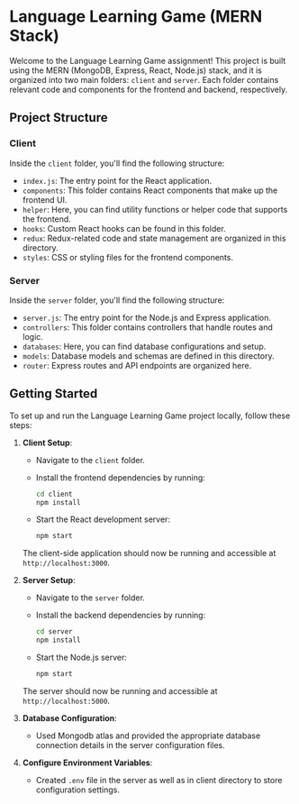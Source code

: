 # Language Learning Game (MERN Stack)

Welcome to the Language Learning Game assignment! This project is built using the MERN (MongoDB, Express, React, Node.js) stack, and it is organized into two main folders: `client` and `server`. Each folder contains relevant code and components for the frontend and backend, respectively.

## Project Structure

### Client

Inside the `client` folder, you'll find the following structure:

- `index.js`: The entry point for the React application.
- `components`: This folder contains React components that make up the frontend UI.
- `helper`: Here, you can find utility functions or helper code that supports the frontend.
- `hooks`: Custom React hooks can be found in this folder.
- `redux`: Redux-related code and state management are organized in this directory.
- `styles`: CSS or styling files for the frontend components.

### Server

Inside the `server` folder, you'll find the following structure:

- `server.js`: The entry point for the Node.js and Express application.
- `controllers`: This folder contains controllers that handle routes and logic.
- `databases`: Here, you can find database configurations and setup.
- `models`: Database models and schemas are defined in this directory.
- `router`: Express routes and API endpoints are organized here.

## Getting Started

To set up and run the Language Learning Game project locally, follow these steps:

1. **Client Setup**:
   - Navigate to the `client` folder.
   - Install the frontend dependencies by running:

     ```bash
     cd client
     npm install
     ```

   - Start the React development server:

     ```bash
     npm start
     ```

   The client-side application should now be running and accessible at `http://localhost:3000`.

2. **Server Setup**:
   - Navigate to the `server` folder.
   - Install the backend dependencies by running:

     ```bash
     cd server
     npm install
     ```

   - Start the Node.js server:

     ```bash
     npm start
     ```

   The server should now be running and accessible at `http://localhost:5000`.

3. **Database Configuration**:
   - Used Mongodb atlas and provided the appropriate database connection details in the server configuration files.

4. **Configure Environment Variables**:
   - Created `.env` file in the server as well as in client directory to store configuration settings.

